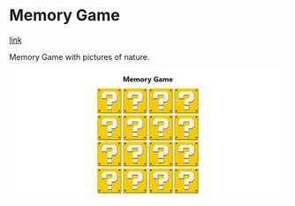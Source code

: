 # Memory Game

[link](https://github.com/ElaJahoda/janouskova-ita-2022/tree/main/src/MemoryGame)

Memory Game with pictures of nature.

![Memory Game screenshot](./src/images/MemoryGameScreenshot.png)